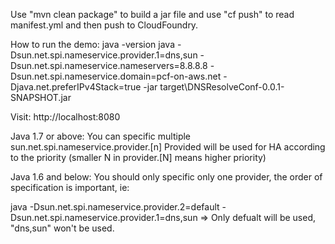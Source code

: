 
Use "mvn clean package" to build a jar file and use "cf push" to read manifest.yml and then push to CloudFoundry.

How to run the demo:
java -version
java -Dsun.net.spi.nameservice.provider.1=dns,sun -Dsun.net.spi.nameservice.nameservers=8.8.8.8 -Dsun.net.spi.nameservice.domain=pcf-on-aws.net -Djava.net.preferIPv4Stack=true -jar target\DNSResolveConf-0.0.1-SNAPSHOT.jar

Visit: 
http://localhost:8080


Java 1.7 or above:
You can specific multiple sun.net.spi.nameservice.provider.[n]  Provided will be used for HA according to the priority (smaller N in provider.[N] means higher priority)


Java 1.6 and below:
You should only specific only one provider, the order of specification is important, ie:

java -Dsun.net.spi.nameservice.provider.2=default -Dsun.net.spi.nameservice.provider.1=dns,sun    => Only defualt will be used, "dns,sun" won't be used.


